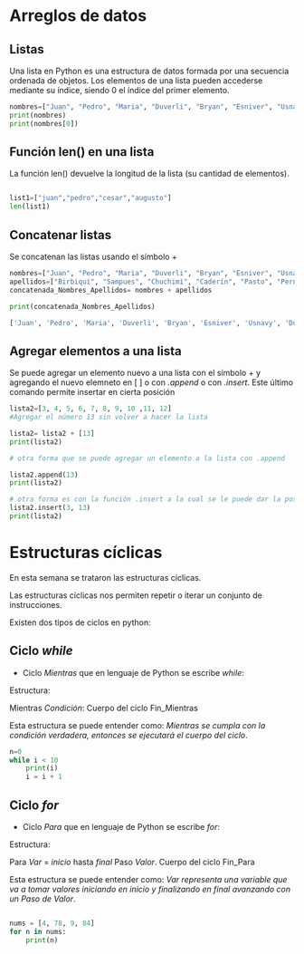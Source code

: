 # Arreglos de datos

## Listas

Una lista en Python es una estructura de datos formada por una secuencia ordenada de objetos. Los elementos de una lista pueden accederse mediante su índice, siendo 0 el índice del primer elemento. 

```python
nombres=["Juan", "Pedro", "Maria", "Duverli", "Bryan", "Esniver", "Usnavy", "Dualinquer"]
print(nombres)
print(nombres[0])
```

## Función len() en una lista
La función len() devuelve la longitud de la lista (su cantidad de elementos).

```python

list1=["juan","pedro","cesar","augusto"]
len(list1)
```
## Concatenar listas

Se concatenan las listas usando el símbolo +

```python
nombres=["Juan", "Pedro", "Maria", "Duverli", "Bryan", "Esniver", "Usnavy", "Dualinquer"]
apellidos=["Birbiquí", "Sampues", "Chuchimí", "Caderín", "Pasto", "Pernir", "Adujú", "Bermí"]
concatenada_Nombres_Apellidos= nombres + apellidos

print(concatenada_Nombres_Apellidos)

['Juan', 'Pedro', 'Maria', 'Duverli', 'Bryan', 'Esniver', 'Usnavy', 'Dualinquer', 'Birbiquí', 'Sampues', 'Chuchimí', 'Caderín', 'Pasto', 'Pernir', 'Adujú', 'Bermí']
```

## Agregar elementos a una lista

Se puede agregar un elemento nuevo a una lista con el símbolo + y agregando el nuevo elemneto en [ ] o con *.append* o con *.insert*. Este último comando permite insertar en cierta posición

```python
lista2=[3, 4, 5, 6, 7, 8, 9, 10 ,11, 12]
#Agregar el número 13 sin volver a hacer la lista

lista2= lista2 + [13]
print(lista2)

# otra forma que se puede agregar un elemento a la lista con .append

lista2.append(13)
print(lista2)

# otra forma es con la función .insert a la cual se le puede dar la posición en la lista con .insert(posición, elemento)
lista2.insert(3, 13)
print(lista2)

```



# Estructuras cíclicas

En esta semana se trataron las estructuras cíclicas.

Las estructuras cíclicas nos permiten repetir o iterar un conjunto de instrucciones.

Existen dos tipos de ciclos en python:

## Ciclo *while*

* Ciclo *Mientras* que en lenguaje de Python se escribe *while*:

Estructura:

Mientras *Condición*:
        Cuerpo del ciclo
Fin_Mientras


Esta estructura se puede entender como: *Mientras se cumpla con la condición verdadera, entonces se ejecutará el cuerpo del ciclo*.



```python
n=0
while i < 10
    print(i)
    i = i + 1
```

## Ciclo *for*

* Ciclo *Para* que en lenguaje de Python se escribe *for*:

Estructura:

Para *Var* = *inicio* hasta *final* Paso *Valor*.
    Cuerpo del ciclo
Fin_Para

Esta estructura se puede entender como: **Var* representa una variable que va a tomar valores iniciando en *inicio* y finalizando en *final* avanzando con un Paso de *Valor**.

```python

nums = [4, 78, 9, 84]
for n in nums:
    print(n)
``` 
